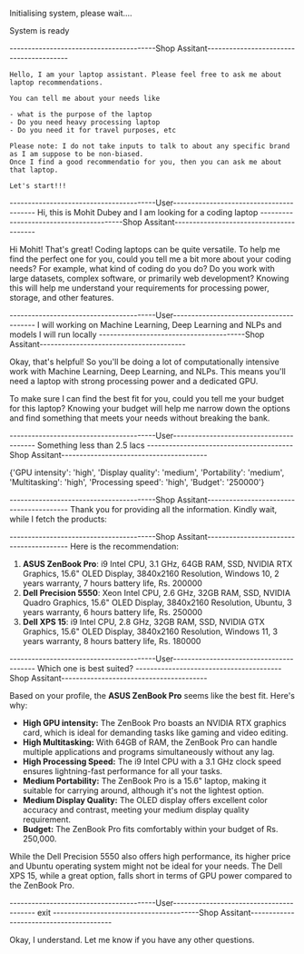 Initialising system, please wait....

System is ready 

----------------------------------------Shop Assitant----------------------------------------

    Hello, I am your laptop assistant. Please feel free to ask me about laptop recommendations. 

    You can tell me about your needs like 

    - what is the purpose of the laptop
    - Do you need heavy processing laptop
    - Do you need it for travel purposes, etc

    Please note: I do not take inputs to talk to about any specific brand as I am suppose to be non-biased. 
    Once I find a good recommendatio for you, then you can ask me about that laptop.

    Let's start!!!
    

----------------------------------------User----------------------------------------
 Hi, this is Mohit Dubey and I am looking for a coding laptop
----------------------------------------Shop Assitant----------------------------------------

Hi Mohit! That's great!  Coding laptops can be quite versatile. To help me find the perfect one for you, could you tell me a bit more about your coding needs?  For example, what kind of coding do you do?  Do you work with large datasets, complex software, or primarily web development?  Knowing this will help me understand your requirements for processing power, storage, and other features. 


----------------------------------------User----------------------------------------
 I will working on Machine Learning, Deep Learning and NLPs and models I will run locally
----------------------------------------Shop Assitant----------------------------------------

Okay, that's helpful!  So you'll be doing a lot of computationally intensive work with Machine Learning, Deep Learning, and NLPs.  This means you'll need a laptop with strong processing power and a dedicated GPU.  

To make sure I can find the best fit for you, could you tell me your budget for this laptop?  Knowing your budget will help me narrow down the options and find something that meets your needs without breaking the bank. 


----------------------------------------User----------------------------------------
 Something less than 2.5 lacs
----------------------------------------Shop Assitant----------------------------------------

{'GPU intensity': 'high', 'Display quality': 'medium', 'Portability': 'medium', 'Multitasking': 'high', 'Processing speed': 'high', 'Budget': '250000'} 


----------------------------------------Shop Assitant----------------------------------------
Thank you for providing all the information. Kindly wait, while I fetch the products: 

----------------------------------------Shop Assitant----------------------------------------
Here is the recommendation:

1. **ASUS ZenBook Pro**: i9 Intel CPU, 3.1 GHz, 64GB RAM, SSD, NVIDIA RTX Graphics, 15.6" OLED Display, 3840x2160 Resolution, Windows 10, 2 years warranty, 7 hours battery life, Rs. 200000
2. **Dell Precision 5550**: Xeon Intel CPU, 2.6 GHz, 32GB RAM, SSD, NVIDIA Quadro Graphics, 15.6" OLED Display, 3840x2160 Resolution, Ubuntu, 3 years warranty, 6 hours battery life, Rs. 250000
3. **Dell XPS 15**: i9 Intel CPU, 2.8 GHz, 32GB RAM, SSD, NVIDIA GTX Graphics, 15.6" OLED Display, 3840x2160 Resolution, Windows 11, 3 years warranty, 8 hours battery life, Rs. 180000 


----------------------------------------User----------------------------------------
 Which one is best suited?
----------------------------------------Shop Assitant----------------------------------------

Based on your profile, the **ASUS ZenBook Pro** seems like the best fit. Here's why:

* **High GPU intensity:** The ZenBook Pro boasts an NVIDIA RTX graphics card, which is ideal for demanding tasks like gaming and video editing. 
* **High Multitasking:** With 64GB of RAM, the ZenBook Pro can handle multiple applications and programs simultaneously without any lag.
* **High Processing Speed:** The i9 Intel CPU with a 3.1 GHz clock speed ensures lightning-fast performance for all your tasks.
* **Medium Portability:** The ZenBook Pro is a 15.6" laptop, making it suitable for carrying around, although it's not the lightest option.
* **Medium Display Quality:** The OLED display offers excellent color accuracy and contrast, meeting your medium display quality requirement.
* **Budget:** The ZenBook Pro fits comfortably within your budget of Rs. 250,000.

While the Dell Precision 5550 also offers high performance, its higher price and Ubuntu operating system might not be ideal for your needs. The Dell XPS 15, while a great option, falls short in terms of GPU power compared to the ZenBook Pro. 


----------------------------------------User----------------------------------------
 exit
----------------------------------------Shop Assitant----------------------------------------

Okay, I understand.  Let me know if you have any other questions. 